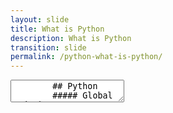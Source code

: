 ```yaml
---
layout: slide
title: What is Python
description: What is Python
transition: slide
permalink: /python-what-is-python/
---
```

<section data-markdown>
    <textarea data-template>
        ## Python
        ##### Global Code | 2023
        
        ![Python](../assets/img/python-360x361.png)
        ---
        ## What is Python?
        * A programming language!
        * Built-in data types
        * Control flow
        * Modules
        * Loads of open-source (free!) code you can use
        ---
        ## Next
        [Python Code Examples](https://aisha-glblcd.github.io/material/python-hello-python/)
        <!--Does this work?-->
   </textarea>
</section>
